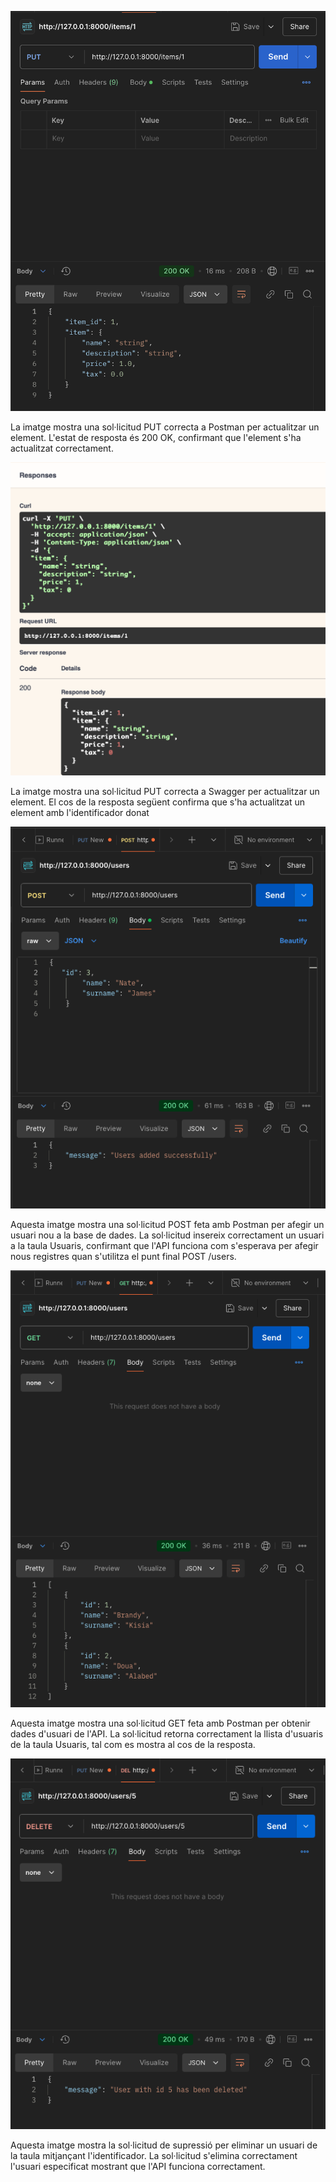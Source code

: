 ![Postman Body-Fields](body-fiels.png)

La imatge mostra una sol·licitud PUT correcta a Postman per actualitzar un element.  L'estat de resposta és 200 OK, confirmant que l'element s'ha actualitzat correctament.

![Swagger Body-nested](body-nested.png)

La imatge mostra una sol·licitud PUT correcta a Swagger per actualitzar un element.  El cos de la resposta següent confirma que s'ha actualitzat un element amb l'identificador donat

![Postman CRUD](post.png)

Aquesta imatge mostra una sol·licitud POST feta amb Postman per afegir un usuari nou a la base de dades. La sol·licitud insereix correctament un usuari a la taula Usuaris, confirmant que l'API funciona com s'esperava per afegir nous registres quan s'utilitza el punt final POST /users.

![Postman CRUD](get.png)

Aquesta imatge mostra una sol·licitud GET feta amb Postman per obtenir dades d'usuari de l'API. La sol·licitud retorna correctament la llista d'usuaris de la taula Usuaris, tal com es mostra al cos de la resposta.

![Postman CRUD](delete.png)

Aquesta imatge mostra la sol·licitud de supressió per eliminar un usuari de la taula mitjançant l'identificador. La sol·licitud s'elimina correctament l'usuari especificat mostrant que l'API funciona correctament.
